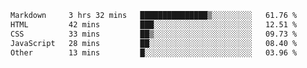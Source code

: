 <!--START_SECTION:waka-->

```txt
Markdown     3 hrs 32 mins   ███████████████▒░░░░░░░░░   61.76 %
HTML         42 mins         ███░░░░░░░░░░░░░░░░░░░░░░   12.51 %
CSS          33 mins         ██▒░░░░░░░░░░░░░░░░░░░░░░   09.73 %
JavaScript   28 mins         ██░░░░░░░░░░░░░░░░░░░░░░░   08.40 %
Other        13 mins         █░░░░░░░░░░░░░░░░░░░░░░░░   03.96 %
```

<!--END_SECTION:waka-->